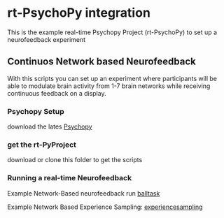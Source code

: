 
# rt-PsychoPy integration

This is the example real-time Psychopy Project (rt-PsychoPy) to set up a neurofeedback experiment

## Continuos Network based Neurofeedback

With this scripts you can set up an experiment where participants will be able to modulate brain activity from 1-7 brain networks while receiving continuous feedback on a display.

### Psychopy Setup

download the lates [Psychopy](https://www.psychopy.org/download.html)

### get the rt-PyProject

download or clone this folder to get the scripts

### Running a real-time Neurofeedback

Example Network-Based neurofeedback run [balltask](https://github.com/cccbauer/sharp2/tree/main/rt-Psychopy/balltask)

Example Network Based Experience Sampling: [experiencesampling](https://github.com/cccbauer/sharp2/tree/main/rt-Psychopy/experiencesampling)
